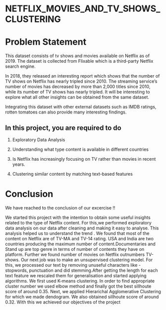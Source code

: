# NETFLIX_MOVIES_AND_TV_SHOWS_CLUSTERING
# **Problem Statement**
This dataset consists of tv shows and movies available on Netflix as of 2019. The dataset is collected from Flixable which is a third-party Netflix search engine.

In 2018, they released an interesting report which shows that the number of TV shows on Netflix has nearly tripled since 2010. The streaming service’s number of movies has decreased by more than 2,000 titles since 2010, while its number of TV shows has nearly tripled. It will be interesting to explore what all other insights can be obtained from the same dataset.

Integrating this dataset with other external datasets such as IMDB ratings, rotten tomatoes can also provide many interesting findings.

## <b>In this  project, you are required to do </b>
1. Exploratory Data Analysis

2. Understanding what type content is available in different countries

3. Is Netflix has increasingly focusing on TV rather than movies in recent years.
4. Clustering similar content by matching text-based features


# **Conclusion**
We have reached to the conclusion of our excercise !!

We started this project with the intention to obtain some useful insights related to the type of Netflix content. For this,we performed exploratory data analysis on our data after cleaning and making it easy to analyse. This analysis helped us to understand the trend . We found that most of the content on Netflix are of TV-MA and TV-14 rating. USA and India are two countries producing the maximum number of content.Documentaries and Stand up are top genre in terms of number of contents they have on platform. Further we found number of movies on Netflix outnumbers TV-shows. Our next job was to make an unsupervised clustering model. For this, we processed our text by removing unuseful characters like - stopwords, punctuation and did stemming.After getting the length for each text feature we rescaled them for generalisation and started applying algorithms. We first used K-means clustering. In order to find appropriate cluster number we used elbow method and finally got the best sillhoute score of around 0.35. Next, we applied Hierarichal Agglomerative Clustering for which we made dendogram. We also obtained sillhoute score of around 0.32. With this we achieved our objectives of the project
